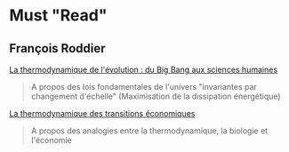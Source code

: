 # Must "Read"

## François Roddier

<a href="https://www.youtube.com/watch?v=6lNz5vmKEFA">La thermodynamique de l'évolution : du Big Bang aux sciences humaines</a>   
> A propos des lois fondamentales de l'univers "invariantes par changement d'échelle" (Maximisation de la dissipation énergétique)

<a href="https://www.youtube.com/watch?v=5-qap1cQhGA">La thermodynamique des transitions économiques</a>
> A propos des analogies entre la thermodynamique, la biologie et l'économie
